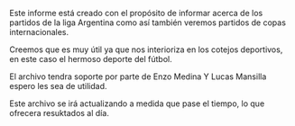 Este informe está creado con el propósito de informar acerca de los partidos de la liga Argentina 
como así también veremos partidos de copas internacionales.

Creemos que es muy útil ya que nos interioriza en los cotejos deportivos, en este caso el hermoso deporte del fútbol.

El archivo tendra soporte por parte de Enzo Medina Y Lucas Mansilla espero les sea de utilidad.

Este archivo se irá actualizando a medida que pase el tiempo, lo que ofrecera resuktados al día.